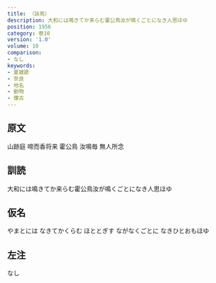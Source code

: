 ```yaml
---
title: （詠鳥）
description: 大和には鳴きてか来らむ霍公鳥汝が鳴くごとになき人思ほゆ
position: 1956
category: 巻10
version: '1.0'
volume: 10
comparison:
- なし
keywords:
- 夏雑歌
- 奈良
- 地名
- 動物
- 懐古
---
```


## 原文

山跡庭 啼而香将来 霍公鳥 汝鳴毎 無人所念

## 訓読

大和には鳴きてか来らむ霍公鳥汝が鳴くごとになき人思ほゆ

## 仮名

やまとには なきてかくらむ ほととぎす ながなくごとに なきひとおもほゆ

## 左注

なし
